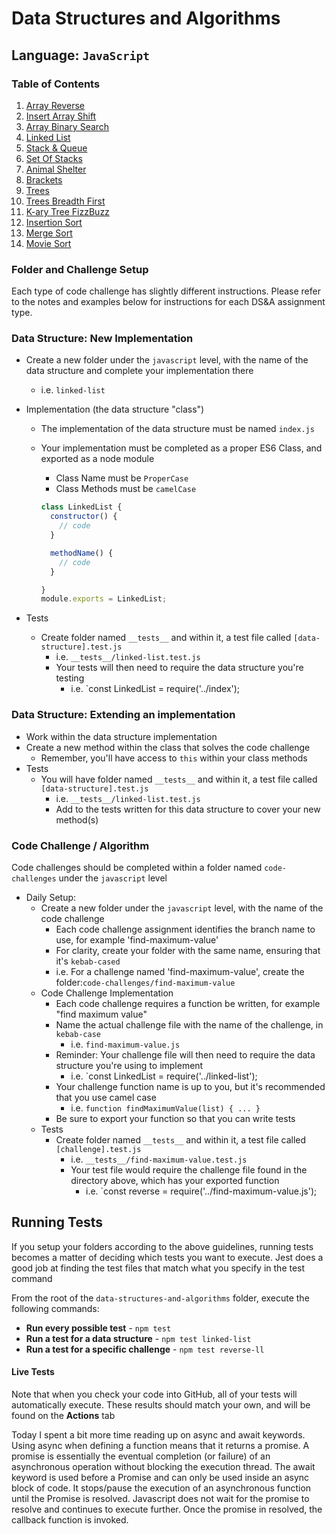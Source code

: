 # Data Structures and Algorithms

## Language: `JavaScript`

### Table of Contents

1. [Array Reverse](./code-challenges/array-reverse/)
2. [Insert Array Shift](./code-challenges/insert-array-shift/)
3. [Array Binary Search](./code-challenges/array-binary-search/)
4. [Linked List](./code-challenges/linked-list/)
5. [Stack & Queue](./code-challenges/stack-and-queue/)
6. [Set Of Stacks](./code-challenges/set-of-stacks/)
7. [Animal Shelter](./code-challenges/stack-and-queue-animal-shelter/)
8. [Brackets](./code-challenges/stack-queue-brackets/)
9. [Trees](./code-challenges/trees/)
10. [Trees Breadth First](./code-challenges/trees/src/code-challenges/breadth-first-search/README.md)
11. [K-ary Tree FizzBuzz](./code-challenges/trees/src/code-challenges/tree-fizz-buzz/)
12. [Insertion Sort](./code-challenges/sorting/insertion-sort/)
13. [Merge Sort](./code-challenges/sorting/merge-sort/)
13. [Movie Sort](./code-challenges/sorting/movie-sort/)


### Folder and Challenge Setup

Each type of code challenge has slightly different instructions. Please refer to the notes and examples below for instructions for each DS&A assignment type.

### Data Structure: New Implementation

- Create a new folder under the `javascript` level, with the name of the data structure and complete your implementation there
  - i.e. `linked-list`
- Implementation (the data structure "class")
  - The implementation of the data structure must be named `index.js`
  - Your implementation must be completed as a proper ES6 Class, and exported as a node module
    - Class Name must be `ProperCase`
    - Class Methods must be `camelCase`

    ```javascript
    class LinkedList {
      constructor() {
        // code
      }

      methodName() {
        // code
      }

    }
    module.exports = LinkedList;
    ```

- Tests
  - Create folder named `__tests__` and within it, a test file called `[data-structure].test.js`
    - i.e. `__tests__/linked-list.test.js`
    - Your tests will then need to require the data structure you're testing
      - i.e. `const LinkedList = require('../index');

### Data Structure: Extending an implementation

- Work within the data structure implementation
- Create a new method within the class that solves the code challenge
  - Remember, you'll have access to `this` within your class methods
- Tests
  - You will have folder named `__tests__` and within it, a test file called `[data-structure].test.js`
    - i.e. `__tests__/linked-list.test.js`
    - Add to the tests written for this data structure to cover your new method(s)

### Code Challenge / Algorithm

Code challenges should be completed within a folder named `code-challenges` under the `javascript` level

- Daily Setup:
  - Create a new folder under the `javascript` level, with the name of the code challenge
    - Each code challenge assignment identifies the branch name to use, for example 'find-maximum-value'
    - For clarity, create your folder with the same name, ensuring that it's `kebab-cased`
    - i.e. For a challenge named 'find-maximum-value', create the folder:`code-challenges/find-maximum-value`
  - Code Challenge Implementation
    - Each code challenge requires a function be written, for example "find maximum value"
    - Name the actual challenge file with the name of the challenge, in `kebab-case`
      - i.e. `find-maximum-value.js`
    - Reminder: Your challenge file will then need to require the data structure you're using to implement
      - i.e. `const LinkedList = require('../linked-list');
    - Your challenge function name is up to you, but it's recommended that you use camel case
      - i.e. `function findMaximumValue(list) { ... }`
    - Be sure to export your function so that you can write tests
  - Tests
    - Create folder named `__tests__` and within it, a test file called `[challenge].test.js`
      - i.e. `__tests__/find-maximum-value.test.js`
      - Your test file would require the challenge file found in the directory above, which has your exported function
        - i.e. `const reverse = require('../find-maximum-value.js');

## Running Tests

If you setup your folders according to the above guidelines, running tests becomes a matter of deciding which tests you want to execute.  Jest does a good job at finding the test files that match what you specify in the test command

From the root of the `data-structures-and-algorithms` folder, execute the following commands:

- **Run every possible test** - `npm test`
- **Run a test for a data structure** - `npm test linked-list`
- **Run a test for a specific challenge** - `npm test reverse-ll`

#### Live Tests

Note that when you check your code into GitHub, all of your tests will automatically execute. These results should match your own, and will be found on the  **Actions** tab


Today I spent a bit more time reading up on  async and await keywords. Using async when defining a function means that it returns a promise. A promise is essentially the eventual completion (or failure) of an asynchronous operation without blocking the execution thread. The await keyword is used before a Promise and can only be used inside an async block of code. It stops/pause the execution of an asynchronous function until the Promise is resolved. Javascript does not wait for the promise to resolve and continues to execute further. Once the promise in resolved, the callback function is invoked.
